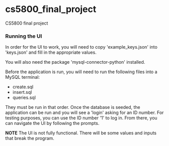 # cs5800_final_project
CS5800 final project

### Running the UI

In order for the UI to work, you will need to copy 'example_keys.json' into 'keys.json' and fill in the appropriate values.

You will also need the package 'mysql-connector-python' installed.

Before the application is run, you will need to run the following files into a MySQL terminal:

- create.sql
- insert.sql
- queries.sql

They must be run in that order. Once the database is seeded, the application can be run and you will see a 'login' asking for an ID number. For testing purposes, you can use the ID number '1' to log in. From there, you can navigate the UI by following the prompts.

**NOTE** The UI is not fully functional. There will be some values and inputs that break the program.
